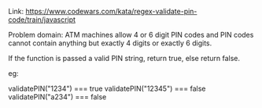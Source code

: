Link: https://www.codewars.com/kata/regex-validate-pin-code/train/javascript

Problem domain:
ATM machines allow 4 or 6 digit PIN codes and PIN codes cannot contain anything but exactly 4 digits or exactly 6 digits.

If the function is passed a valid PIN string, return true, else return false.

eg:

validatePIN("1234") === true
validatePIN("12345") === false
validatePIN("a234") === false